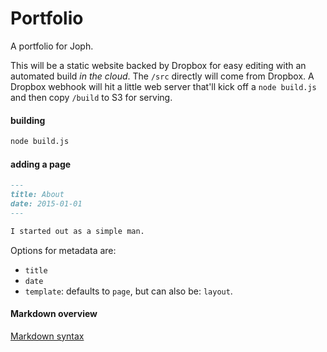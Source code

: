 # Portfolio

A portfolio for Joph. 

This will be a static website backed by Dropbox for easy editing with an automated build *in the cloud*. The `/src` directly will come from Dropbox. A Dropbox webhook will hit a little web server that'll kick off a `node build.js` and then copy `/build` to S3 for serving.

#### building

```bash
node build.js
```

#### adding a page

```markdown
---
title: About
date: 2015-01-01
---

I started out as a simple man.
```

Options for metadata are:

* `title`
* `date`
* `template`: defaults to `page`, but can also be: `layout`.

#### Markdown overview

[Markdown syntax](http://daringfireball.net/projects/markdown/syntax)
